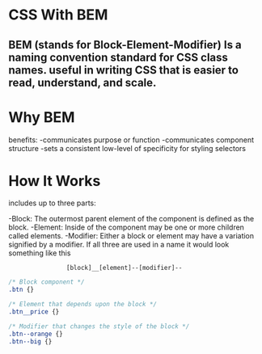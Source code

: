 # CSS With BEM
BEM (stands for Block-Element-Modifier) 
Is a naming convention standard for CSS class names.
useful in writing CSS that is easier to read, understand, and scale.
---
# Why BEM
benefits:
-communicates purpose or function
-communicates component structure
-sets a consistent low-level of specificity for styling selectors

# How It Works
includes up to three parts:

-Block: The outermost parent element of the component is defined as the block.
-Element: Inside of the component may be one or more children called elements.
-Modifier: Either a block or element may have a variation signified by a modifier.
If all three are used in a name it would look something like this

                    [block]__[element]--[modifier]--


```css
/* Block component */
.btn {}

/* Element that depends upon the block */ 
.btn__price {}

/* Modifier that changes the style of the block */
.btn--orange {} 
.btn--big {}

```
